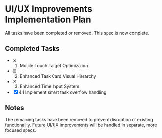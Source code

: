 # UI/UX Improvements Implementation Plan

All tasks have been completed or removed. This spec is now complete.

## Completed Tasks

- [x] 1. Mobile Touch Target Optimization
- [x] 2. Enhanced Task Card Visual Hierarchy
- [x] 3. Enhanced Time Input System
- [x] 4.1 Implement smart task overflow handling

## Notes

The remaining tasks have been removed to prevent disruption of existing functionality. Future UI/UX improvements will be handled in separate, more focused specs.
